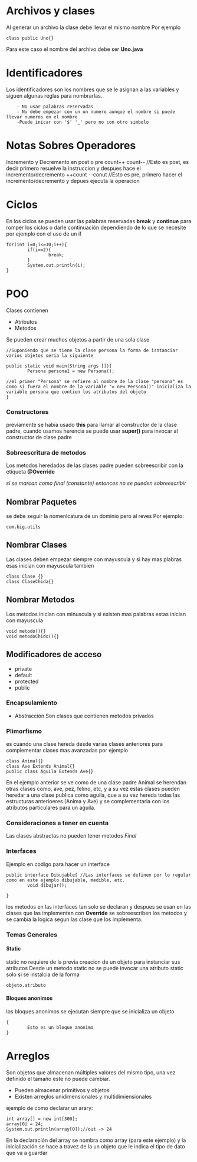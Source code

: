 # Archivos y clases
Al generar un archivo la clase debe llevar el mismo nombre 
Por ejemplo 
~~~
class public Uno{}
~~~        
Para este caso el nombre del archivo debe ser **Uno.java**

# Identificadores
Los identificadores son los nombres que se le asignan a las variables y siguen algunas reglas para nombrarlas.
        
        - No usar palabras reservadas
        - No debe empezar con un un numero aunque el nombre si puede llevar numeros en el nombre
        -Puede inicar con '$' '_' pero no con otro simbolo
 # Notas Sobres Operadores

Incremento y Decremento en post o pre
        count++ count-- //Esto es post, es decir primero resuelve la instruccion y despues hace el incremento/decremento
        ++count --conut //Esto es pre, primero hacer el incremento/decremento y depues ejecuta la operacion 

# Ciclos

En los ciclos se pueden usar las palabras reservadas **break** y **continue** para romper los ciclos o darle continuación dependiendo de lo que se necesite por ejemplo con el uso de un if

~~~
for(int i=0;i<=10;i++){
        if(i==2){
                break;
        }
        System.out.println(i);
}
~~~

# POO

Clases contienen 
- Atributos
- Metodos

Se pueden crear muchos objetos a partir de una sola clase

~~~
//Suponiendo que se tiene la clase persona la forma de isntanciar varios objetos seria la siguiente

public static void main(String args []){
        Persona persona1 = new Persona();

//el primer "Persona" se refiere al nombre de la clase "persona" es como si fuera el nombre de la variable "= new Persona()" inicializa la variable persona que contien los atributos del objeto
}
~~~

### Constructores
previamente se habia usado **this** para llamar al constructor de la clase padre, cuando usamos herencia se puede usar **super()** para invocar al constructor de clase padre

### Sobreescritura de metodos
Los metodos heredados de las clases padre pueden sobreescribir con la etiqueta **@Override** 

*si se marcan como final (constante) entonces no se pueden sobreescribir*


## Nombrar Paquetes
se debe seguir la nomenlcatura de un dominio pero al reves Por ejemplo:

~~~
com.big.utils
~~~

## Nombrar Clases

Las clases deben empezar siempre con mayuscula y si hay mas plabras esas inician con mayuscula tambien
~~~
class Clase {}
class ClaseChida{}
~~~

## Nombrar Metodos

Los metodos inician con minuscula y si existen mas palabras estas inician con mayuscula

~~~
void metodo(){}
void metodoChido(){}
~~~

## Modificadores de acceso
- private
- default
- protected
- public

### Encapsulamiento

- Abstracción
Son clases que contienen metodos privados

### Plimorfismo

es cuando una clase hereda desde varias clases anteriores para complementar clases mas avanzadas por ejemplo

~~~
class Animal{}
class Ave Extends Animal{}
public class Aguila Extends Ave{}
~~~

En el ejemplo anterior se ve como de una clase padre Animal se herendan otras clases como, ave, pez, felino, etc, y a su vez estas clases pueden heredar a una clase publica como aguila, que a su vez hereda todas las estructuras anterioeres (Anima y Ave) y se complementaria con los atributos particulares para un aguila.

### Consideraciones a tener en cuenta

Las clases abstractas no pueden tener metodos *Final*

### Interfaces
Ejemplo en codigo para hacer un interface

~~~
public interface Dibujable{ //Las interfaces se definen por lo regular como en este ejemplo dibujable, medible, etc.
        void dibujar();

}
~~~

los metodos en las interfaces tan solo se declaran y despues se usan en las clases que las implementan 
con **Override** se sobreescriben los metodos y se cambia la logica segun las clase que los implementa.

### Temas Generales
#### Static
ststic no requiere de la previa creacion de un objeto para instanciar sus atributos
Desde un metodo static no se puede invocar una atributo static solo si se instalcia de la forma
~~~
objeto.atributo
~~~
#### Bloques anonimos
los bloques anonimos se ejecutan siempre que se inicializa un objeto
~~~
{
        Esto es un bloque anonimo
}
~~~

# Arreglos
Son objetos que almacenan múltiples valores del mismo tipo, una vez definido el tamaño este no puede cambiar.


- Pueden almacenar primitivos y objetos 
- Existen arreglos unidimensionales y multidimiensionales

ejemplo de como declarar un arary:
~~~
int array[] = new int[300];
array[0] = 24;
System.out.println(array[0]);//out -> 24
~~~

En la declaración del array se nombra como array (para este ejemplo) y la inicialización se hace a travez de la un objeto que le indica el tipo de dato que va a guardar 



